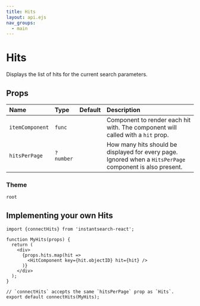 ```yaml
---
title: Hits
layout: api.ejs
nav_groups:
  - main
---
```


# Hits

Displays the list of hits for the current search parameters.

## Props

Name | Type | Default |Description
:- | :- | :- | :-
`itemComponent` | `func` | | Component to render each hit with. The component will called with a `hit` prop.
`hitsPerPage` | `?number` | | How many hits should be displayed for every page. Ignored when a `HitsPerPage` component is also present.

### Theme

`root`

## Implementing your own Hits

```
import {connectHits} from 'instantsearch-react';

function MyHits(props) {
  return (
    <div>
      {props.hits.map(hit =>
        <HitComponent key={hit.objectID} hit={hit} />
      )}
    </div>
  );
}

// `connectHits` accepts the same `hitsPerPage` prop as `Hits`.
export default connectHits(MyHits);
```
